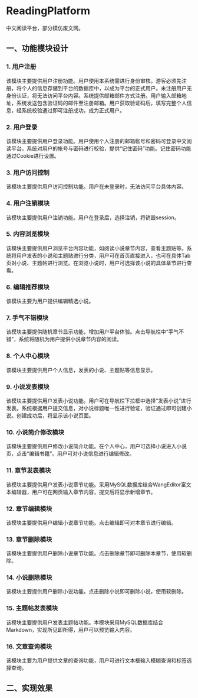 # ReadingPlatform
中文阅读平台，部分模仿废文网。
## 一、功能模块设计
### 1. 用户注册
该模块主要提供用户注册功能。用户使用本系统需进行身份审核。游客必须先注册，将个人的信息存储到平台的数据库中，以成为平台的正式用户。未注册用户无身份认证，将无法访问平台内容。系统提供邮箱邮件方式注册。用户输入邮箱地址，系统发送包含验证码的邮件至注册邮箱。用户获取验证码后，填写完整个人信息，经系统校验通过即可注册成功，成为正式用户。
### 2. 用户登录
该模块主要提供用户登录功能。用户使用个人注册的邮箱帐号和密码可登录中文阅读平台。系统对用户的帐号与密码进行校验，提供“记住密码”功能。记住密码功能通过Cookie进行设置。
### 3. 用户访问控制
该模块主要提供用户访问控制功能。用户在未登录时，无法访问平台具体内容。
### 4. 用户注销模块
该模块主要提供用户注销功能。用户在登录后，选择注销，将销毁session。
### 5. 内容浏览模块
该模块主要提供用户浏览平台内容功能，如阅读小说章节内容，查看主题贴等。系统将用户发表的小说和主题贴进行分类，用户可在首页直接进入，也可在具体Tab页对小说、主题帖进行浏览。在浏览小说时，用户可选择该小说的具体章节进行查看。
### 6. 编辑推荐模块
该模块主要为用户提供编辑精选小说。
### 7. 手气不错模块
该模块主要提供随机章节显示功能，增加用户平台体验。点击导航栏中“手气不错”，系统将随机为用户提供小说章节内容的阅读。
### 8. 个人中心模块
该模块主要提供用户个人信息，发表的小说、主题贴等信息显示。
### 9. 小说发表模块
该模块主要提供用户发表小说功能。用户可在导航栏下拉框中选择“发表小说”进行发表。系统根据用户提交信息，对小说标题唯一性进行验证，验证通过即可创建小说。创建成功后，将显示该小说页面。
### 10. 小说简介修改模块
该模块主要提供用户修改小说简介功能。在个人中心，用户可选择小说进入小说页，点击“编辑书籍”。用户可对小说信息进行编辑修改。
### 11. 章节发表模块
该模块主要提供用户发表小说章节功能。采用MySQL数据库结合WangEditor富文本编辑器，用户可在网页输入章节内容，提交后将显示新增章节。
### 12. 章节编辑模块
该模块主要提供用户编辑小说章节功能。点击编辑即可对本章节进行编辑。
### 13. 章节删除模块
该模块主要提供用户删除小说章节功能。点击删除章节即可删除本章节，使用软删除。
### 14. 小说删除模块
该模块主要提供用户删除小说功能。点击删除小说即可删除小说，使用软删除。
### 15. 主题帖发表模块
该模块主要提供用户发表主题帖功能。本模块采用MySQL数据库结合Markdown，实现所见即所得，用户可以预览输入内容。
### 16. 文章查询模块
该模块主要为用户提供文章的查询功能，用户可进行文本框输入模糊查询和标签选择查询。

## 二、实现效果
